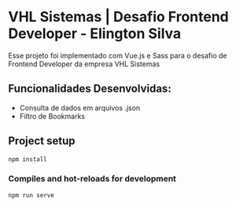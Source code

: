 # VHL Sistemas | Desafio Frontend Developer - Elington Silva

Esse projeto foi implementado com Vue.js e Sass para o desafio de Frontend Developer da empresa VHL Sistemas

## Funcionalidades Desenvolvidas:
- Consulta de dados em arquivos .json
- Filtro de Bookmarks

## Project setup
```
npm install
```

### Compiles and hot-reloads for development
```
npm run serve
```